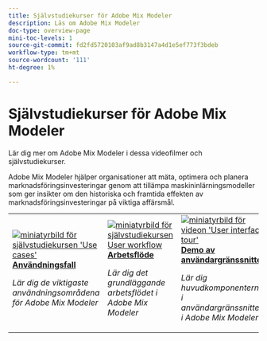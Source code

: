 ```yaml
---
title: Självstudiekurser för Adobe Mix Modeler
description: Läs om Adobe Mix Modeler
doc-type: overview-page
mini-toc-levels: 1
source-git-commit: fd2fd5720103af9ad8b3147a4d1e5ef773f3bdeb
workflow-type: tm+mt
source-wordcount: '111'
ht-degree: 1%

---
```


# Självstudiekurser för Adobe Mix Modeler

Lär dig mer om Adobe Mix Modeler i dessa videofilmer och självstudiekurser.

Adobe Mix Modeler hjälper organisationer att mäta, optimera och planera marknadsföringsinvesteringar genom att tillämpa maskininlärningsmodeller som ger insikter om den historiska och framtida effekten av marknadsföringsinvesteringar på viktiga affärsmål.


<div id="recs-overview-body-1"></div>
<div id="recs-overview-body-2"></div>
<div id="recs-overview-body-3"></div>
<div id="recs-overview-body-4"></div>
<div id="recs-overview-body-5"></div>
<div id="recs-overview-body-6"></div>

<div id="staff-picks-section">
<table style="margin-top: 0 !important">
<tr>
  <td>
    <a href="intro/use-cases.md">
      <img alt="miniatyrbild för självstudiekursen &apos;Use cases&apos;" src="https://video.tv.adobe.com/v/3424857?format=jpeg" />
    </a>
    <div>
      <a href="intro/use-cases.md">
    <strong>Användningsfall</strong>
    </a>
    </div>
    <p>
    <em>Lär dig de viktigaste användningsområdena för Adobe Mix Modeler</em>
    <p>
  </td>
  <td>
    <a href="intro/user-workflow.md">
      <img alt="miniatyrbild för självstudiekursen User workflow" src="https://video.tv.adobe.com/v/3424854?format=jpeg" />
    </a>
    <div>
      <a href="intro/user-workflow.md">
    <strong>Arbetsflöde</strong>
    </a>
    </div>
    <p>
    <em>Lär dig det grundläggande arbetsflödet i Adobe Mix Modeler</em>
    <p>
  </td>
  <td>
    <a href="intro/user-interface-tour.md">
      <img alt="miniatyrbild för videon &apos;User interface tour&apos;" src="https://video.tv.adobe.com/v/3424851?format=jpeg" />
    </a>
    <div>
      <a href="intro/user-interface-tour.md">
    <strong>Demo av användargränssnittet</strong>
    </a>
    </div>
    <p>
    <em>Lär dig huvudkomponenterna i användargränssnittet i Adobe Mix Modeler</em>
    <p>
  </td>
</tr>
</table>

</div>
